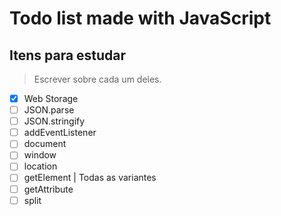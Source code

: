 # Todo list made with JavaScript

## Itens para estudar
>Escrever sobre cada um deles.

- [X] Web Storage
- [ ] JSON.parse
- [ ] JSON.stringify
- [ ] addEventListener
- [ ] document
- [ ] window
- [ ] location
- [ ] getElement | Todas as variantes
- [ ] getAttribute
- [ ] split
